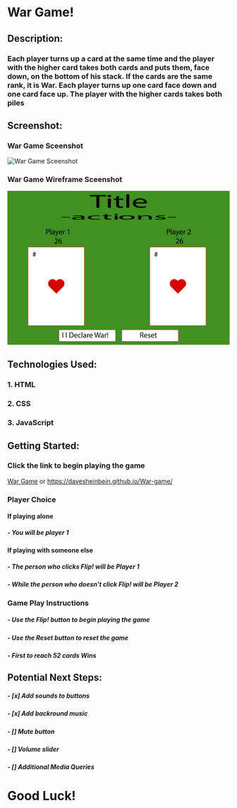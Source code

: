 # **War Game!**


## Description: 

### Each player turns up a card at the same time and the player with the higher card takes both cards and puts them, face down, on the bottom of his stack. If the cards are the same rank, it is War. Each player turns up one card face down and one card face up. The player with the higher cards takes both piles


## Screenshot:
### War Game Sceenshot
![War Game Sceenshot](imgs/gameScreenshot.png)

### War Game Wireframe Sceenshot
![War Game Sceenshot](Wireframe-Pseduocode/wireframe.png)


## Technologies Used: 

### 1. HTML
### 2. CSS
### 3. JavaScript


## Getting Started:

### Click the link to begin playing the game
[War Game](https://davesheinbein.github.io/War-game/) or https://davesheinbein.github.io/War-game/

### Player Choice

#### If playing alone 
##### - You will be player 1

#### If playing with someone else 
##### - The person who clicks Flip! will be Player 1 
##### - While the person who doesn't click Flip! will be Player 2

### Game Play Instructions

##### - Use the Flip! button to begin playing the game
##### - Use the Reset button to reset the game

##### - First to reach 52 cards Wins


## Potential Next Steps: 

##### - [x] Add sounds to buttons
##### - [x] Add backround music
##### - [] Mute button
##### - [] Volume slider
##### - [] Additional Media Queries 


# Good Luck!